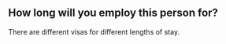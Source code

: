 ## How long will you employ this person for?

There are different visas for different lengths of stay.
